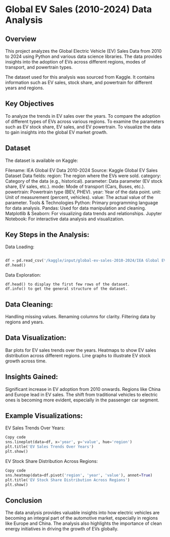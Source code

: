 # Global EV Sales (2010-2024) Data Analysis
## Overview
This project analyzes the Global Electric Vehicle (EV) Sales Data from 2010 to 2024 using Python and various data science libraries. The data provides insights into the adoption of EVs across different regions, modes of transport, and powertrain types.

The dataset used for this analysis was sourced from Kaggle. It contains information such as EV sales, stock share, and powertrain for different years and regions.


## Key Objectives
To analyze the trends in EV sales over the years.
To compare the adoption of different types of EVs across various regions.
To examine the parameters such as EV stock share, EV sales, and EV powertrain.
To visualize the data to gain insights into the global EV market growth.
## Dataset
The dataset is available on Kaggle:

Filename: IEA Global EV Data 2010-2024
Source: Kaggle Global EV Sales Dataset
Data fields:
region: The region where the EVs were sold.
category: Category of the data (e.g., historical).
parameter: Data parameter (EV stock share, EV sales, etc.).
mode: Mode of transport (Cars, Buses, etc.).
powertrain: Powertrain type (BEV, PHEV).
year: Year of the data point.
unit: Unit of measurement (percent, vehicles).
value: The actual value of the parameter.
Tools & Technologies
Python: Primary programming language for data analysis.
Pandas: Used for data manipulation and cleaning.
Matplotlib & Seaborn: For visualizing data trends and relationships.
Jupyter Notebook: For interactive data analysis and visualization.
## Key Steps in the Analysis:
Data Loading:

```python

df = pd.read_csv('/kaggle/input/global-ev-sales-2010-2024/IEA Global EV Data 2010-2024.csv')
df.head()
```
Data Exploration:

```
df.head() to display the first few rows of the dataset.
df.info() to get the general structure of the dataset.
```
## Data Cleaning:

Handling missing values.
Renaming columns for clarity.
Filtering data by regions and years.
## Data Visualization:

Bar plots for EV sales trends over the years.
Heatmaps to show EV sales distribution across different regions.
Line graphs to illustrate EV stock growth across time.
## Insights Gained:

Significant increase in EV adoption from 2010 onwards.
Regions like China and Europe lead in EV sales.
The shift from traditional vehicles to electric ones is becoming more evident, especially in the passenger car segment.
## Example Visualizations:
EV Sales Trends Over Years:

```python
Copy code
sns.lineplot(data=df, x='year', y='value', hue='region')
plt.title('EV Sales Trends Over Years')
plt.show()
```
EV Stock Share Distribution Across Regions:

```python
Copy code
sns.heatmap(data=df.pivot('region', 'year', 'value'), annot=True)
plt.title('EV Stock Share Distribution Across Regions')
plt.show()
```
## Conclusion
The data analysis provides valuable insights into how electric vehicles are becoming an integral part of the automotive market, especially in regions like Europe and China. The analysis also highlights the importance of clean energy initiatives in driving the growth of EVs globally.
